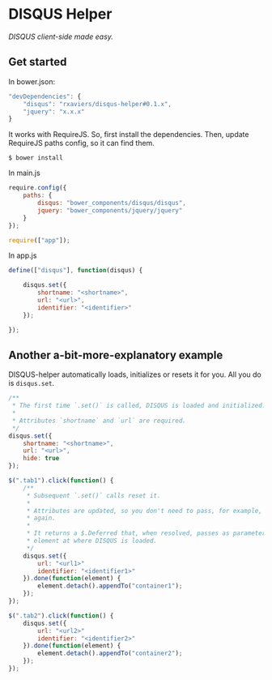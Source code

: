 # DISQUS Helper

*DISQUS client-side made easy.*

## Get started

In bower.json:

```javascript
"devDependencies": {
    "disqus": "rxaviers/disqus-helper#0.1.x",
    "jquery": "x.x.x"
}
```

It works with RequireJS. So, first install the dependencies. Then, update
RequireJS paths config, so it can find them.

    $ bower install

In main.js

```javascript
require.config({
    paths: {
        disqus: "bower_components/disqus/disqus",
        jquery: "bower_components/jquery/jquery"
    }
});

require(["app"]);
```

In app.js

```javascript
define(["disqus"], function(disqus) {

    disqus.set({
        shortname: "<shortname>",
        url: "<url>",
        identifier: "<identifier>"
    });

});
```

## Another a-bit-more-explanatory example

DISQUS-helper automatically loads, initializes or resets it for you. All you do
is `disqus.set`.

```javascript
/**
 * The first time `.set()` is called, DISQUS is loaded and initialized.
 *
 * Attributes `shortname` and `url` are required.
 */
disqus.set({
    shortname: "<shortname>",
    url: "<url>",
    hide: true
});

$(".tab1").click(function() {
    /**
     * Subsequent `.set()` calls reset it.
     *
     * Attributes are updated, so you don't need to pass, for example, shortname
     * again.
     *
     * It returns a $.Deferred that, when resolved, passes as parameter a jQuery
     * element at where DISQUS is loaded.
     */
    disqus.set({
        url: "<url1>"
        identifier: "<identifier1>"
    }).done(function(element) {
        element.detach().appendTo("container1");
    });
});

$(".tab2").click(function() {
    disqus.set({
        url: "<url2>"
        identifier: "<identifier2>"
    }).done(function(element) {
        element.detach().appendTo("container2");
    });
});
```

